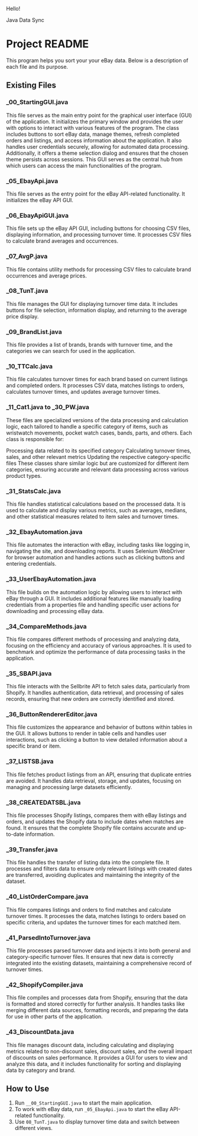 Hello!

Java Data Sync 

# Project README

This program helps you sort your  your eBay data. Below is a description of each file and its purpose.

## Existing Files



### _00_StartingGUI.java
This file serves as the main entry point for the graphical user interface (GUI) of the application. It initializes the primary window and provides the user with options to interact with various features of the program. The class includes buttons to sort eBay data, manage themes, refresh completed orders and listings, and access information about the application. It also handles user credentials securely, allowing for automated data processing. Additionally, it offers a theme selection dialog and ensures that the chosen theme persists across sessions. This GUI serves as the central hub from which users can access the main functionalities of the program.

### _05_EbayApi.java
This file serves as the entry point for the eBay API-related functionality. It initializes the eBay API GUI.

### _06_EbayApiGUI.java
This file sets up the eBay API GUI, including buttons for choosing CSV files, displaying information, and processing turnover time. It processes CSV files to calculate brand averages and occurrences.

### _07_AvgP.java
This file contains utility methods for processing CSV files to calculate brand occurrences and average prices.

### _08_TunT.java
This file manages the GUI for displaying turnover time data. It includes buttons for file selection, information display, and returning to the average price display.

### _09_BrandList.java
This file provides a list of brands, brands with turnover time, and the categories we can search for used in the application.


### _10_TTCalc.java
This file calculates turnover times for each brand based on current listings and completed orders. It processes CSV data, matches listings to orders, calculates turnover times, and updates average turnover times.

### _11_Cat1.java to _30_PW.java
These files are specialized versions of the data processing and calculation logic, each tailored to handle a specific category of items, such as wristwatch movements, pocket watch cases, bands, parts, and others. Each class is responsible for:

Processing data related to its specified category
Calculating turnover times, sales, and other relevant metrics
Updating the respective category-specific files
These classes share similar logic but are customized for different item categories, ensuring accurate and relevant data processing across various product types.

### _31_StatsCalc.java
This file handles statistical calculations based on the processed data. It is used to calculate and display various metrics, such as averages, medians, and other statistical measures related to item sales and turnover times.

### _32_EbayAutomation.java
This file automates the interaction with eBay, including tasks like logging in, navigating the site, and downloading reports. It uses Selenium WebDriver for browser automation and handles actions such as clicking buttons and entering credentials.

### _33_UserEbayAutomation.java
This file builds on the automation logic by allowing users to interact with eBay through a GUI. It includes additional features like manually loading credentials from a properties file and handling specific user actions for downloading and processing eBay data.

### _34_CompareMethods.java
This file compares different methods of processing and analyzing data, focusing on the efficiency and accuracy of various approaches. It is used to benchmark and optimize the performance of data processing tasks in the application.

### _35_SBAPI.java
This file interacts with the Sellbrite API to fetch sales data, particularly from Shopify. It handles authentication, data retrieval, and processing of sales records, ensuring that new orders are correctly identified and stored.

### _36_ButtonRendererEditor.java
This file customizes the appearance and behavior of buttons within tables in the GUI. It allows buttons to render in table cells and handles user interactions, such as clicking a button to view detailed information about a specific brand or item.

### _37_LISTSB.java
This file fetches product listings from an API, ensuring that duplicate entries are avoided. It handles data retrieval, storage, and updates, focusing on managing and processing large datasets efficiently.

### _38_CREATEDATSBL.java
This file processes Shopify listings, compares them with eBay listings and orders, and updates the Shopify data to include dates when matches are found. It ensures that the complete Shopify file contains accurate and up-to-date information.

### _39_Transfer.java
This file handles the transfer of listing data into the complete file. It processes and filters data to ensure only relevant listings with created dates are transferred, avoiding duplicates and maintaining the integrity of the dataset.

### _40_ListOrderCompare.java
This file compares listings and orders to find matches and calculate turnover times. It processes the data, matches listings to orders based on specific criteria, and updates the turnover times for each matched item.

### _41_ParsedIntoTurnover.java
This file processes parsed turnover data and injects it into both general and category-specific turnover files. It ensures that new data is correctly integrated into the existing datasets, maintaining a comprehensive record of turnover times.

### _42_ShopifyCompiler.java
This file compiles and processes data from Shopify, ensuring that the data is formatted and stored correctly for further analysis. It handles tasks like merging different data sources, formatting records, and preparing the data for use in other parts of the application.

### _43_DiscountData.java
This file manages discount data, including calculating and displaying metrics related to non-discount sales, discount sales, and the overall impact of discounts on sales performance. It provides a GUI for users to view and analyze this data, and it includes functionality for sorting and displaying data by category and brand.



## How to Use

1. Run `__00_StartingGUI.java` to start the main application.
3. To work with eBay data, run `_05_EbayApi.java` to start the eBay API-related functionality.
4. Use `08_TunT.java` to display turnover time data and switch between different views.

